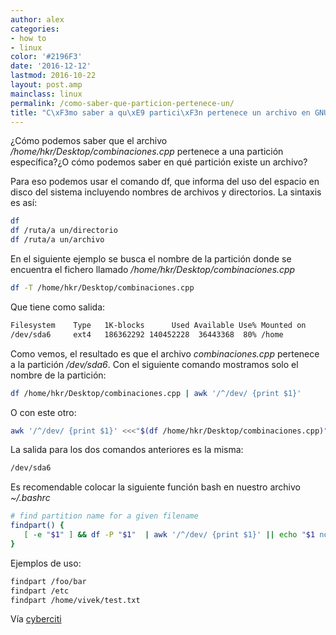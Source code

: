 ```yaml
---
author: alex
categories:
- how to
- linux
color: '#2196F3'
date: '2016-12-12'
lastmod: 2016-10-22
layout: post.amp
mainclass: linux
permalink: /como-saber-que-particion-pertenece-un/
title: "C\xF3mo saber a qu\xE9 partici\xF3n pertenece un archivo en GNU/Linux"
---
```


¿Cómo podemos saber que el archivo */home/hkr/Desktop/combinaciones.cpp* pertenece a una partición específica?¿O cómo podemos saber en qué partición existe un archivo?

Para eso podemos usar el comando df, que informa del uso del espacio en disco del sistema incluyendo nombres de archivos y directorios. La sintaxis es así:

<!--more--><!--ad-->

```bash
df
df /ruta/a un/directorio
df /ruta/a un/archivo
```

En el siguiente ejemplo se busca el nombre de la partición donde se encuentra el fichero llamado */home/hkr/Desktop/combinaciones.cpp*

```bash
df -T /home/hkr/Desktop/combinaciones.cpp
```

Que tiene como salida:

```bash
Filesystem    Type   1K-blocks      Used Available Use% Mounted on
/dev/sda6     ext4   186362292 140452228  36443368  80% /home
```

Como vemos, el resultado es que el archivo *combinaciones.cpp* pertenece a la partición */dev/sda6*. Con el siguiente comando mostramos solo el nombre de la partición:

```bash
df /home/hkr/Desktop/combinaciones.cpp | awk '/^/dev/ {print $1}'
```

O con este otro:

```bash
awk '/^/dev/ {print $1}' <<<"$(df /home/hkr/Desktop/combinaciones.cpp)"
```

La salida para los dos comandos anteriores es la misma:

```bash
/dev/sda6
```

Es recomendable colocar la siguiente función bash en nuestro archivo *~/.bashrc*

```bash
# find partition name for a given filename
findpart() {
   [ -e "$1" ] && df -P "$1"  | awk '/^/dev/ {print $1}' || echo "$1 not found";
}
```

Ejemplos de uso:

```bash
findpart /foo/bar
findpart /etc
findpart /home/vivek/test.txt
```

<figure>
	<amp-img on="tap:lightbox1" role="button" tabindex="0" layout="responsive"  width="640" height="108"  src="https://1.bp.blogspot.com/-F2sPR477GsI/TvsYjhPFVgI/AAAAAAAAB_8/olid11qqdXw/s400/Screenshot.png"></amp-img>
</figure>

Vía <a target="_blank" href="http://www.cyberciti.biz/faq/linux-unix-command-findout-on-which-partition-file-directory-exits/">cyberciti</a>